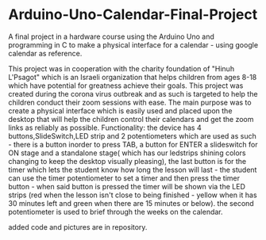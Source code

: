 # Arduino-Uno-Calendar-Final-Project
A final project in a hardware course using the Arduino Uno and programming in C to make a physical interface for a calendar - using google calendar as reference.


This project was in cooperation with the charity foundation of "Hinuh L'Psagot" which is an Israeli organization that helps children from ages 8-18 which have potential for greatness achieve their goals.
This project was created during the corona virus outbreak and as such is targeted to help the children conduct their zoom sessions with ease.
The main purpose was to create a physical interface which is easily used and placed upon the desktop that will help the children control their calendars and get the zoom links as reliably as possible.
Functionality: the device has 4 buttons,SlideSwitch,LED strip and 2 potentiometers which are used as such - there is a button inorder to press TAB, a button for ENTER a slideswitch for ON stage and a standalone stage( which has our ledstrips shining colors changing to keep the desktop visually pleasing), the last button is for the timer which lets the student know how long the lesson will last - the student can use the timer potentiometer to set a timer and then press the timer button - when said button is pressed the timer will be shown via the LED strips (red when the lesson isn't close to being finished - yellow when it has 30 minutes left and green when there are 15 minutes or below).
the second potentiometer is used to brief through the weeks on the calendar.

added code and pictures are in repository.
